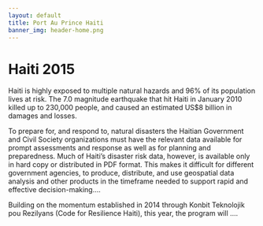```yaml
---
layout: default
title: Port Au Prince Haiti
banner_img: header-home.png
---
```


Haiti 2015
==========

Haiti is highly exposed to multiple natural hazards and 96% of its population lives at risk. The 7.0 magnitude earthquake that hit Haiti in January 2010 killed up to 230,000 people, and caused an estimated US$8 billion in damages and losses. 

To prepare for, and respond to, natural disasters the Haitian Government and Civil Society organizations must have the relevant data available for prompt assessments and response as well as for planning and preparedness. Much of Haiti’s disaster risk data, however, is available only in hard copy or distributed in PDF format. This makes it difficult for different government agencies, to produce, distribute, and use geospatial data analysis and other products in the timeframe needed to support rapid and effective decision-making…. 

Building on the momentum established in 2014 through Konbit Teknolojik pou Rezilyans (Code for Resilience Haiti), this year, the program will …. 
